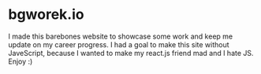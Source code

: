 # bgworek.io

I made this barebones website to showcase some work and keep me update on my career progress. I had a goal to make this site without JaveScript, because I wanted to make my react.js friend mad and I hate JS. Enjoy :)
